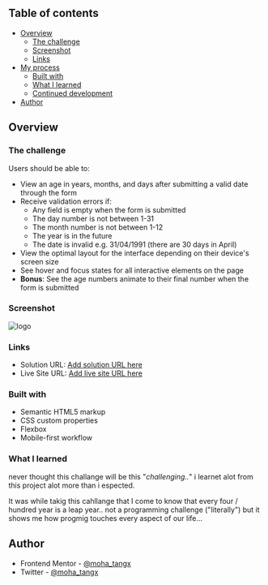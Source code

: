 ## Table of contents

- [Overview](#overview)
  - [The challenge](#the-challenge)
  - [Screenshot](#screenshot)
  - [Links](#links)
- [My process](#my-process)
  - [Built with](#built-with)
  - [What I learned](#what-i-learned)
  - [Continued development](#continued-development)
- [Author](#author)


## Overview

### The challenge

Users should be able to:

- View an age in years, months, and days after submitting a valid date through the form
- Receive validation errors if:
  - Any field is empty when the form is submitted
  - The day number is not between 1-31
  - The month number is not between 1-12
  - The year is in the future
  - The date is invalid e.g. 31/04/1991 (there are 30 days in April)
- View the optimal layout for the interface depending on their device's screen size
- See hover and focus states for all interactive elements on the page
- **Bonus**: See the age numbers animate to their final number when the form is submitted

### Screenshot

![logo](./assets/images/Moha_tangx%20logo.png)




### Links

- Solution URL: [Add solution URL here](https://github.com/moha-tangx/age-calculator-app-main)
- Live Site URL: [Add live site URL here]( https://moha-tangx.github.io/age-calculator-app-main/)


### Built with

- Semantic HTML5 markup
- CSS custom properties
- Flexbox
- Mobile-first workflow


### What I learned

never thought this challange will be this "*challenging..*" i learnet alot from this project alot more than i espected.

It was while takig this cahllange that I come to know  that every four / hundred year is a leap year.. not a programming challenge ("literally") but it shows me how progmig touches every aspect of our life...


## Author

<!-- - Website - [moha_tangx](https://www.your-site.com) -->
- Frontend Mentor - [@moha_tangx](https://www.frontendmentor.io/profile/moha-tangx)
- Twitter - [@moha_tangx](https://www.twitter.com/moha_tangx)

